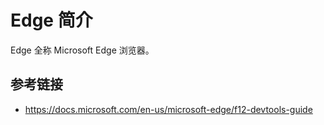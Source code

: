 # Edge 简介

Edge 全称 Microsoft Edge 浏览器。

## 参考链接
* https://docs.microsoft.com/en-us/microsoft-edge/f12-devtools-guide
